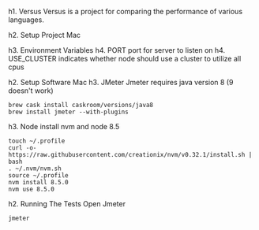 h1. Versus
Versus is a project for comparing the performance of various languages.

h2. Setup Project Mac

h3. Environment Variables
h4. PORT
port for server to listen on
h4. USE_CLUSTER
indicates whether node should use a cluster to utilize all cpus

h2. Setup Software Mac
h3. JMeter
Jmeter requires java version 8 (9 doesn't work)
```
brew cask install caskroom/versions/java8
brew install jmeter --with-plugins
```

h3. Node
install nvm and node 8.5

```
touch ~/.profile
curl -o- https://raw.githubusercontent.com/creationix/nvm/v0.32.1/install.sh | bash
. ~/.nvm/nvm.sh
source ~/.profile
nvm install 8.5.0
nvm use 8.5.0
```

h2. Running The Tests
Open Jmeter
```
jmeter
```


